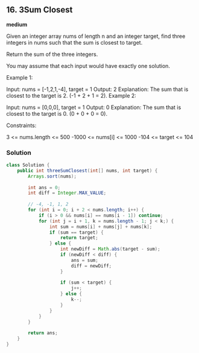 ## 16. 3Sum Closest

**medium**

Given an integer array nums of length n and an integer target, find three integers in nums such that the sum is closest to target.

Return the sum of the three integers.

You may assume that each input would have exactly one solution.

 

Example 1:

Input: nums = [-1,2,1,-4], target = 1
Output: 2
Explanation: The sum that is closest to the target is 2. (-1 + 2 + 1 = 2).
Example 2:

Input: nums = [0,0,0], target = 1
Output: 0
Explanation: The sum that is closest to the target is 0. (0 + 0 + 0 = 0).
 

Constraints:

3 <= nums.length <= 500
-1000 <= nums[i] <= 1000
-104 <= target <= 104

### Solution

```java
class Solution {
    public int threeSumClosest(int[] nums, int target) {
        Arrays.sort(nums);
        
        int ans = 0;
        int diff = Integer.MAX_VALUE;
        
        // -4, -1, 1, 2
        for (int i = 0; i + 2 < nums.length; i++) {
            if (i > 0 && nums[i] == nums[i - 1]) continue;
            for (int j = i + 1, k = nums.length - 1; j < k;) {
                int sum = nums[i] + nums[j] + nums[k];
                if (sum == target) {
                    return target;
                } else {
                    int newDiff = Math.abs(target - sum);
                    if (newDiff < diff) {
                        ans = sum;
                        diff = newDiff;
                    }
                    
                    if (sum < target) {
                        j++;
                    } else {
                        k--;
                    }
                }
            }
        }
        
        return ans;
    }
}
```
